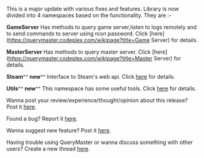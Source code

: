 This is a major update with various fixes and features.
Library is now divided into 4 namespaces based on the functionality.
They are :-

**GameServer**
Has methods to query game server,listen to logs remotely and to send commands to server using rcon password.
Click [here](https://querymaster.codeplex.com/wikipage?title=Game Server) for details.

**MasterServer**
Has methods to query master server.
Click [here](https://querymaster.codeplex.com/wikipage?title=Master Server) for details.

**Steam**^^ **new**^^
Interface to Steam's web api.
Click [here](https://querymaster.codeplex.com/wikipage?title=Steam) for details.

**Utils**^^ **new**^^
This namespace has some useful tools.
Click [here](https://querymaster.codeplex.com/wikipage?title=Utils) for details.

Wanna post your review/experience/thought/opinion about this release?
Post it [here](https://querymaster.codeplex.com/releases/view/617719).

Found a bug?
Report it [here](https://querymaster.codeplex.com/workitem/list/basic).

Wanna suggest new feature?
Post it [here](https://querymaster.codeplex.com/discussions/579487).

Having trouble using QueryMaster or wanna discuss something with other users?
Create a new thread [here](https://querymaster.codeplex.com/discussions).



